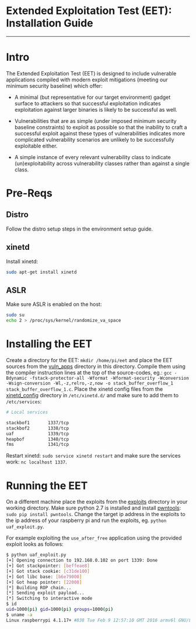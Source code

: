 # Extended Exploitation Test (EET): Installation Guide

----------

# Intro

The Extended Exploitation Test (EET) is designed to include vulnerable applications compiled with modern exploit mitigations (meeting our minimum security baseline) which offer:

* A minimal (but representative for our target environment) gadget surface to attackers so that successful exploitation indicates exploitation against larger binaries is likely to be successful as well.

* Vulnerabilities that are as simple (under imposed minimum security baseline constraints) to exploit as possible so that the inability to craft a successful exploit against these types of vulnerabilities indicates more complicated vulnerability scenarios are unlikely to be successfully exploitable either.

* A simple instance of every relevant vulnerability class to indicate (un)exploitability across vulnerability classes rather than against a single class.

# Pre-Reqs

## Distro

Follow the distro setup steps in the environment setup guide.

## xinetd

Install xinetd:

```bash
sudo apt-get install xinetd
```

## ASLR

Make sure ASLR is enabled on the host:

```bash
sudo su
echo 2 > /proc/sys/kernel/randomize_va_space
```

# Installing the EET

Create a directory for the EET: `mkdir /home/pi/eet` and place the EET sources from the [vuln_apps](vuln_apps) directory in this directory. Compile them using the compiler instruction lines at the top of the source-codes, eg.: `gcc -Bdynamic -fstack-protector-all -Wformat -Wformat-security -Wconversion -Wsign-conversion -Wl,-z,relro,-z,now -o stack_buffer_overflow_1 stack_buffer_overflow_1.c`. Place the xinetd config files from the [xinetd_config](xinetd_config) directory in `/etc/xinetd.d/` and make sure to add them to `/etc/services`:

```bash
# Local services

stackbof1       1337/tcp
stackbof2       1338/tcp
uaf             1339/tcp
heapbof         1340/tcp
fms             1341/tcp
```

Restart xinetd: `sudo service xinetd restart` and make sure the services work: `nc localhost 1337`.

# Running the EET

On a different machine place the exploits from the [exploits](exploits) directory in your working directory. Make sure python 2.7 is installed and install [pwntools](http://pwntools.readthedocs.org/en/2.1.3/): `sudo pip install pwntools`. Change the target ip address in the exploits to the ip address of your raspberry pi and run the exploits, eg. `python uaf_exploit.py`.

For example exploiting the `use_after_free` application using the provided exploit looks as follows:

```bash
$ python uaf_exploit.py 
[+] Opening connection to 192.168.0.102 on port 1339: Done
[+] Got stackpointer: [beffeae8]
[+] Got stack cookie: [c31de100]
[+] Got libc base: [b6e79000]
[+] Got heap pointer: [22008]
[*] Building ROP chain...
[*] Sending exploit payload...
[*] Switching to interactive mode
$ id
uid=1000(pi) gid=1000(pi) groups=1000(pi)
$ uname -a
Linux raspberrypi 4.1.17+ #838 Tue Feb 9 12:57:10 GMT 2016 armv6l GNU/Linux
```